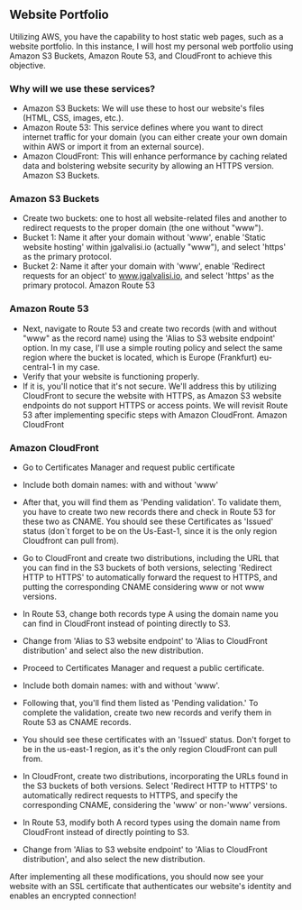 ## Website Portfolio

Utilizing AWS, you have the capability to host static web pages, such as a website portfolio. In this instance, I will host my personal web portfolio using Amazon S3 Buckets, Amazon Route 53, and CloudFront to achieve this objective.

### Why will we use these services?

- Amazon S3 Buckets: We will use these to host our website's files (HTML, CSS, images, etc.).
- Amazon Route 53: This service defines where you want to direct internet traffic for your domain (you can either create your own domain within AWS or import it from an external source).
- Amazon CloudFront: This will enhance performance by caching related data and bolstering website security by allowing an HTTPS version.
Amazon S3 Buckets.

### Amazon S3 Buckets
 
- Create two buckets: one to host all website-related files and another to redirect requests to the proper domain (the one without "www").
- Bucket 1: Name it after your domain without 'www', enable 'Static website hosting' within jgalvalisi.io (actually "www"), and select 'https' as the primary protocol.
- Bucket 2: Name it after your domain with 'www', enable 'Redirect requests for an object' to www.jgalvalisi.io, and select 'https' as the primary protocol.
Amazon Route 53

### Amazon Route 53

- Next, navigate to Route 53 and create two records (with and without "www" as the record name) using the 'Alias to S3 website endpoint' option. In my case, I'll use a simple routing policy and select the same region where the bucket is located, which is Europe (Frankfurt) eu-central-1 in my case.
- Verify that your website is functioning properly.
- If it is, you'll notice that it's not secure. We'll address this by utilizing CloudFront to secure the website with HTTPS, as Amazon S3 website endpoints do not support HTTPS or access points. We will revisit Route 53 after implementing specific steps with Amazon CloudFront.
Amazon CloudFront

 ### Amazon CloudFront

 - Go to Certificates Manager and request public certificate
 - Include both domain names: with and without 'www'
 - After that, you will find them as 'Pending validation'. To validate them, you have to create two new records there and check in Route 53 for these two as CNAME. You should see these Certificates as 'Issued' status (don´t forget to be on the Us-East-1, since it is the only region Cloudfront can pull from).
 - Go to CloudFront and create two distributions, including the URL that you can find in the S3 buckets of both versions, selecting 'Redirect HTTP to HTTPS' to automatically forward the request to HTTPS, and putting the corresponding CNAME considering www or not www versions.
 - In Route 53, change both records type A using the domain name you can find in CloudFront instead of pointing directly to S3.
 - Change from 'Alias to S3 website endpoint' to 'Alias to CloudFront distribution' and select also the new distribution.

 - Proceed to Certificates Manager and request a public certificate.
- Include both domain names: with and without 'www'.
- Following that, you'll find them listed as 'Pending validation.' To complete the validation, create two new records and verify them in Route 53 as CNAME records. 
- You should see these certificates with an 'Issued' status. Don't forget to be in the us-east-1 region, as it's the only region CloudFront can pull from.
- In CloudFront, create two distributions, incorporating the URLs found in the S3 buckets of both versions. Select 'Redirect HTTP to HTTPS' to automatically redirect requests to HTTPS, and specify the corresponding CNAME, considering the 'www' or non-'www' versions.
- In Route 53, modify both A record types using the domain name from CloudFront instead of directly pointing to S3.
- Change from 'Alias to S3 website endpoint' to 'Alias to CloudFront distribution', and also select the new distribution.

After implementing all these modifications, you should now see your website with an SSL certificate that authenticates our website's identity and enables an encrypted connection!
